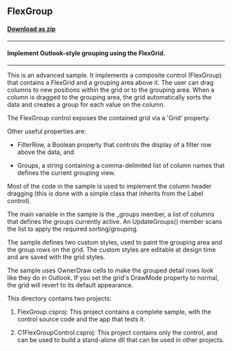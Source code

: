 ## FlexGroup
#### [Download as zip](https://grapecity.github.io/DownGit/#/home?url=https://github.com/GrapeCity/ComponentOne-WinForms-Samples/tree/master/NetFramework\FlexGrid\CS\FlexGroup)
____
#### Implement Outlook-style grouping using the FlexGrid.
____
This is an advanced sample. It implements a composite control (FlexGroup) that contains a FlexGrid and a grouping area above it. The user can drag columns to new positions within the grid or to the grouping area. When a column is dragged to the grouping area, the grid automatically sorts the data and creates a group for each value on the column. 

The FlexGroup control exposes the contained grid via a 'Grid' property. 

Other useful properties are: 

- FilterRow, a Boolean property that controls the display of a filter row above the data, and 

- Groups, a string containing a comma-delimited list of column names that defines the current grouping view. 

Most of the code in the sample is used to implement the column header dragging (this is done with a simple class that inherits from the Label control). 

The main variable in the sample is the _groups member, a list of columns that defines the groups currently active. An UpdateGroups() member scans the list to apply the required sorting/grouping. 

The sample defines two custom styles, used to paint the grouping area and the group rows on the grid. The custom styles are editable at design time and are saved with the grid styles. 

The sample uses OwnerDraw cells to make the grouped detail rows look like they do in Outlook. If you set the grid's DrawMode property to normal, the grid will revert to its default appearance. 

This directory contains two projects: 

1) FlexGroup.csproj: This project contains a complete sample, with the control source code and the app that tests it. 

2) C1FlexGroupControl.csproj: This project contains only the control, and can be used to build a stand-alone dll that can be used in other projects. 